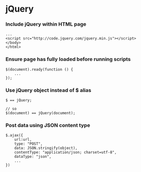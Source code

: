 # jQuery

### Include jQuery within HTML page

    ...
    <script src="http://code.jquery.com/jquery.min.js"></script>
    </body>
    </html>

### Ensure page has fully loaded before running scripts

    $(document).ready(function () {
        ...
    });
    
### Use jQuery object instead of $ alias

    $ == jQuery;
    
    // so 
    $(document) == jQuery(document);
    
### Post data using JSON content type

    $.ajax({
        url:url,
        type: "POST",
        data: JSON.stringify(object),
        contentType: "application/json; charset=utf-8",
        dataType: "json",
        ...
    })
